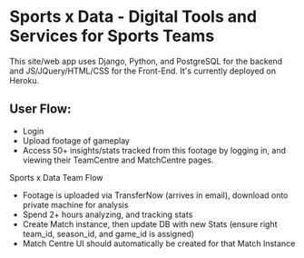 # Sports x Data - Digital Tools and Services for Sports Teams

This site/web app uses Django, Python, and PostgreSQL for the backend and JS/JQuery/HTML/CSS for the Front-End. It's currently deployed on Heroku. 

## User Flow:

- Login
- Upload footage of gameplay
- Access 50+ insights/stats tracked from this footage by logging in, and viewing their TeamCentre and MatchCentre pages. 

Sports x Data Team Flow

- Footage is uploaded via TransferNow (arrives in email), download onto private machine for analysis
- Spend 2+ hours analyzing, and tracking stats
- Create Match instance, then update DB with new Stats (ensure right team_id, season_id, and game_id is assigned)
- Match Centre UI should automatically be created for that Match Instance 
